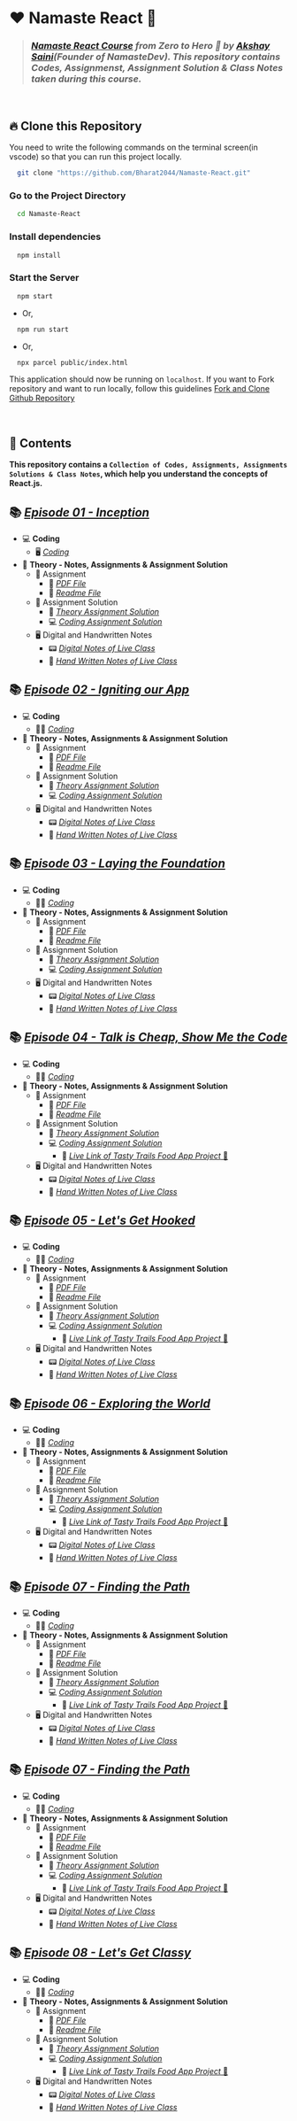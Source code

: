 # ❤️ **Namaste React** 🙏


> ### _[Namaste React Course](https://namastedev.com/learn/namaste-react) from Zero to Hero 🚀 by [Akshay Saini](https://www.linkedin.com/in/akshaymarch7/)(Founder of NamasteDev). This repository contains Codes, Assignmenst, Assignment Solution & Class Notes taken during this course._

<br />

## 🔥 **Clone this Repository**

You need to write the following commands on the terminal screen(in vscode) so that you can run this project locally.

```bash
  git clone "https://github.com/Bharat2044/Namaste-React.git"
```

### Go to the Project Directory

```sh
  cd Namaste-React
```

### Install dependencies

```sh
  npm install
```

### Start the Server

```sh
  npm start
```

- Or,

```sh
  npm run start
```

- Or,

```sh
  npx parcel public/index.html
```

This application should now be running on `localhost`. If you want to Fork repository and want to run locally, follow this guidelines [Fork and Clone Github Repository](https://docs.github.com/en/get-started/quickstart/fork-a-repo)

<br />

## 🎨 **Contents**

**This repository contains a `Collection of Codes, Assignments, Assignments Solutions & Class Notes`, which help you understand the concepts of React.js.**

## 📚 [_Episode 01 - Inception_](./Episode%2001%20-%20Inception/)
- 💻 **Coding**
  - 🖥️ [_Coding_](./Episode%2001%20-%20Inception/Coding/)
- 📒 **Theory - Notes, Assignments & Assignment Solution**
  - 📘 Assignment
    - 📝 [_PDF File_](./Episode%2001%20-%20Inception/Theory%20-%20Notes,%20Assignment%20&%20Assignment%20Solution/Assignment/Episode%2001%20-%20Inception%20Assignment.pdf)
    - 📝 [_Readme File_](./Episode%2001%20-%20Inception/Theory%20-%20Notes,%20Assignment%20&%20Assignment%20Solution/Assignment/Episode%2001%20-%20Inception%20Assignment.md)
  - 📔 Assignment Solution
    - 📖 [_Theory Assignment Solution_](./Episode%2001%20-%20Inception/Theory%20-%20Notes,%20Assignment%20&%20Assignment%20Solution/Assignment%20Solution/Episode%2001%20-%20Inception%20Theory%20Assignment%20Solution.md)
    - 💻 [_Coding Assignment Solution_](./Episode%2001%20-%20Inception/Theory%20-%20Notes,%20Assignment%20&%20Assignment%20Solution/Assignment%20Solution/Coding%20Assignment%20Solution/)
  - 🖥️ Digital and Handwritten Notes
    - 📟 [_Digital Notes of Live Class_](./Episode%2001%20-%20Inception/Theory%20-%20Notes,%20Assignment%20&%20Assignment%20Solution/Notes/Episode%2001%20-%20Inception%20Digital%20Notes.pdf) 
    - 📝 [_Hand Written Notes of Live Class_](./Episode%2001%20-%20Inception/Theory%20-%20Notes,%20Assignment%20&%20Assignment%20Solution/Notes/Episode%2001%20-%20Inception%20HandWritten%20Notes.pdf) 


## 📚 [_Episode 02 - Igniting our App_](./Episode%2002%20-%20Igniting%20our%20App/)
- 💻 **Coding**
  - 👨‍💻 [_Coding_](./Episode%2002%20-%20Igniting%20our%20App/Coding/)
- 📒 **Theory - Notes, Assignments & Assignment Solution**
  - 📘 Assignment
    - 📝 [_PDF File_](./Episode%2002%20-%20Igniting%20our%20App/Theory%20-%20Notes,%20Assignments%20&%20Assignment%20Solution/Assignment/Episode%2002%20-%20Igniting%20our%20App%20Assignment%20.pdf)
    - 📝 [_Readme File_](./Episode%2002%20-%20Igniting%20our%20App/Theory%20-%20Notes,%20Assignments%20&%20Assignment%20Solution/Assignment/Episode%2002%20-%20Igniting%20our%20App%20Assignment.md)
  - 📔 Assignment Solution
    - 📖 [_Theory Assignment Solution_](./Episode%2002%20-%20Igniting%20our%20App/Theory%20-%20Notes,%20Assignments%20&%20Assignment%20Solution/Assignment%20Solution/Episode%2002%20-%20Igniting%20our%20App%20Assignment%20Solution.md)
    - 💻 [_Coding Assignment Solution_](./Episode%2002%20-%20Igniting%20our%20App/Coding/)
  - 🖥️ Digital and Handwritten Notes
    - 📟 [_Digital Notes of Live Class_](./Episode%2002%20-%20Igniting%20our%20App/Theory%20-%20Notes,%20Assignments%20&%20Assignment%20Solution/Notes/Episode%2002%20-%20Igniting%20our%20App%20%20Digital%20Notes.pdf) 
    - 📝 [_Hand Written Notes of Live Class_](./Episode%2002%20-%20Igniting%20our%20App/Theory%20-%20Notes,%20Assignments%20&%20Assignment%20Solution/Notes/Episode%2002%20-%20Igniting%20our%20App%20HandWritten%20Notes.pdf) 


## 📚 [_Episode 03 - Laying the Foundation_](./Episode%2003%20-%20Laying%20the%20Foundation/)
- 💻 **Coding**
  - 👨‍💻 [_Coding_](./Episode%2003%20-%20Laying%20the%20Foundation/Coding/)
- 📒 **Theory - Notes, Assignments & Assignment Solution**
  - 📘 Assignment
    - 📝 [_PDF File_](./Episode%2003%20-%20Laying%20the%20Foundation/Theory%20-%20Notes,%20Assignments%20&%20Assignment%20Solution/Assignment/Episode%2003%20-%20Laying%20the%20Foundation%20Assignment.pdf)
    - 📝 [_Readme File_](./Episode%2003%20-%20Laying%20the%20Foundation/Theory%20-%20Notes,%20Assignments%20&%20Assignment%20Solution/Assignment/Episode%2003%20-%20Laying%20the%20Foundation%20Assignment.md)
  - 📔 Assignment Solution
    - 📖 [_Theory Assignment Solution_](./Episode%2003%20-%20Laying%20the%20Foundation/Theory%20-%20Notes,%20Assignments%20&%20Assignment%20Solution/Assignment%20Solution/Episode%2003%20-%20Laying%20the%20Foundation%20Theory%20Assignment%20Solution.md)
    - 💻 [_Coding Assignment Solution_](./Episode%2003%20-%20Laying%20the%20Foundation/Theory%20-%20Notes,%20Assignments%20&%20Assignment%20Solution/Assignment%20Solution/Coding%20Assignment%20Solution/)
  - 🖥️ Digital and Handwritten Notes
    - 📟 [_Digital Notes of Live Class_](./Episode%2003%20-%20Laying%20the%20Foundation/Theory%20-%20Notes,%20Assignments%20&%20Assignment%20Solution/Notes/Episode%2003%20-%20Laying%20the%20Foundation%20Digital%20Notes.pdf) 
    - 📝 [_Hand Written Notes of Live Class_](./Episode%2003%20-%20Laying%20the%20Foundation/Theory%20-%20Notes,%20Assignments%20&%20Assignment%20Solution/Notes/Episode%2003%20-%20Laying%20the%20Foundation%20HandWritten%20Notes.pdf) 


## 📚 [_Episode 04 - Talk is Cheap, Show Me the Code_](./Episode%2004%20-%20Talk%20is%20Cheap,%20Show%20Me%20the%20Code/)
- 💻 **Coding**
  - 👨‍💻 [_Coding_](./Episode%2004%20-%20Talk%20is%20Cheap,%20Show%20Me%20the%20Code/Coding/)
- 📒 **Theory - Notes, Assignments & Assignment Solution**
  - 📘 Assignment
    - 📝 [_PDF File_](./Episode%2004%20-%20Talk%20is%20Cheap,%20Show%20Me%20the%20Code/Theory%20-%20Notes,%20Assignments%20&%20Assignment%20Solution/Assignment/Episode%2004%20-%20Talk%20is%20Cheap,%20Show%20Me%20the%20Code%20Assignment.pdf)
    - 📝 [_Readme File_](./Episode%2004%20-%20Talk%20is%20Cheap,%20Show%20Me%20the%20Code/Theory%20-%20Notes,%20Assignments%20&%20Assignment%20Solution/Assignment/Episode%2004%20-%20Talk%20is%20Cheap,%20Show%20Me%20the%20Code%20Assignment.md)
  - 📔 Assignment Solution
    - 📖 [_Theory Assignment Solution_](./Episode%2004%20-%20Talk%20is%20Cheap,%20Show%20Me%20the%20Code/Theory%20-%20Notes,%20Assignments%20&%20Assignment%20Solution/Assignment%20Solution/Episode%2004%20-%20Talk%20is%20Cheap,%20Show%20Me%20the%20Code%20Theory%20Assignment%20Solution.md)
    - 💻 [_Coding Assignment Solution_](./Episode%2004%20-%20Talk%20is%20Cheap,%20Show%20Me%20the%20Code/Theory%20-%20Notes,%20Assignments%20&%20Assignment%20Solution/Assignment%20Solution/Coding%20Assignment%20Solution/)
      - **🔗** [_Live Link of Tasty Trails Food App Project_ 🤩](https://tasty-trails-episode04.netlify.app/)
  - 🖥️ Digital and Handwritten Notes
    - 📟 [_Digital Notes of Live Class_](./Episode%2004%20-%20Talk%20is%20Cheap,%20Show%20Me%20the%20Code/Theory%20-%20Notes,%20Assignments%20&%20Assignment%20Solution/Notes/Episode%2004%20-%20Talk%20is%20Cheap,%20Show%20Me%20the%20Code%20Digital%20Notes.pdf) 
    - 📝 [_Hand Written Notes of Live Class_](./Episode%2004%20-%20Talk%20is%20Cheap,%20Show%20Me%20the%20Code/Theory%20-%20Notes,%20Assignments%20&%20Assignment%20Solution/Notes/Episode%2004%20-%20Talk%20is%20Cheap,%20Show%20Me%20the%20Code%20HandWritten%20Notes.pdf) 


## 📚 [_Episode 05 - Let's Get Hooked_](./Episode%2005%20-%20Let's%20Get%20Hooked/)
- 💻 **Coding**
  - 👨‍💻 [_Coding_](./Episode%2004%20-%20Talk%20is%20Cheap,%20Show%20Me%20the%20Code/Coding/)
- 📒 **Theory - Notes, Assignments & Assignment Solution**
  - 📘 Assignment
    - 📝 [_PDF File_](./Episode%2005%20-%20Let's%20Get%20Hooked/Theory%20-%20Notes,%20Assignments%20&%20Assignment%20Solution/Assignment/Episode%2005%20-%20Let's%20Get%20Hooked%20Assignment.pdf)
    - 📝 [_Readme File_](./Episode%2005%20-%20Let's%20Get%20Hooked/Theory%20-%20Notes,%20Assignments%20&%20Assignment%20Solution/Assignment/Episode%2005%20-%20Let's%20Get%20Hooked%20Assignment.md)
  - 📔 Assignment Solution
    - 📖 [_Theory Assignment Solution_](./Episode%2005%20-%20Let's%20Get%20Hooked/Theory%20-%20Notes,%20Assignments%20&%20Assignment%20Solution/Assignment%20Solution/Episode%2005%20-%20Let's%20Get%20Hooked%20Theory%20Assignment%20Solution.md)
    - 💻 [_Coding Assignment Solution_](./Episode%2005%20-%20Let's%20Get%20Hooked/Theory%20-%20Notes,%20Assignments%20&%20Assignment%20Solution/Assignment%20Solution/Coding%20Assignment%20Solution/)
      - **🔗** [_Live Link of Tasty Trails Food App Project_ 🤩](https://tasty-trails-episode05.netlify.app/)
  - 🖥️ Digital and Handwritten Notes
    - 📟 [_Digital Notes of Live Class_](./Episode%2005%20-%20Let's%20Get%20Hooked/Theory%20-%20Notes,%20Assignments%20&%20Assignment%20Solution/Notes/Episode%2005%20-%20Let's%20Get%20Hooked%20Digital%20Notes.pdf) 
    - 📝 [_Hand Written Notes of Live Class_](./Episode%2005%20-%20Let's%20Get%20Hooked/Theory%20-%20Notes,%20Assignments%20&%20Assignment%20Solution/Notes/Episode%2005%20-%20Let's%20Get%20Hooked%20HandWritten%20Notes.pdf) 


## 📚 [_Episode 06 - Exploring the World_](./Episode%2006%20-%20Exploring%20the%20World/)
- 💻 **Coding**
  - 👨‍💻 [_Coding_](./Episode%2006%20-%20Exploring%20the%20World/Coding/)
- 📒 **Theory - Notes, Assignments & Assignment Solution**
  - 📘 Assignment
    - 📝 [_PDF File_](./Episode%2006%20-%20Exploring%20the%20World/Theory%20-%20Notes,%20Assignments%20&%20Assignment%20Solution/Assignment/Episode%2006%20-%20Exploring%20the%20World%20Assignment.pdf)
    - 📝 [_Readme File_](./Episode%2006%20-%20Exploring%20the%20World/Theory%20-%20Notes,%20Assignments%20&%20Assignment%20Solution/Assignment/Episode%2006%20-%20Exploring%20the%20World%20Assignment.md)
  - 📔 Assignment Solution
    - 📖 [_Theory Assignment Solution_](./Episode%2006%20-%20Exploring%20the%20World/Theory%20-%20Notes,%20Assignments%20&%20Assignment%20Solution/Assignment%20Solution/Episode%2006%20-%20Exploring%20the%20World%20Theory%20Assignment%20Solution.md)
    - 💻 [_Coding Assignment Solution_](./Episode%2006%20-%20Exploring%20the%20World/Theory%20-%20Notes,%20Assignments%20&%20Assignment%20Solution/Assignment%20Solution/Coding%20Assignment%20Solution/)
      - **🔗** [_Live Link of Tasty Trails Food App Project_ 🤩](https://tasty-trails-episode06.netlify.app/)
  - 🖥️ Digital and Handwritten Notes
    - 📟 [_Digital Notes of Live Class_](./Episode%2006%20-%20Exploring%20the%20World/Theory%20-%20Notes,%20Assignments%20&%20Assignment%20Solution/Notes/Episode%2006%20-%20Exploring%20the%20World%20Digital%20Notes.pdf) 
    - 📝 [_Hand Written Notes of Live Class_](./Episode%2006%20-%20Exploring%20the%20World/Theory%20-%20Notes,%20Assignments%20&%20Assignment%20Solution/Notes/Episode%2006%20-%20Exploring%20the%20World%20HandWritten%20Notes.pdf) 


## 📚 [_Episode 07 - Finding the Path_](./Episode%2007%20-%20Finding%20the%20Path/)
- 💻 **Coding**
  - 👨‍💻 [_Coding_](./Episode%2007%20-%20Finding%20the%20Path/Coding/)
- 📒 **Theory - Notes, Assignments & Assignment Solution**
  - 📘 Assignment
    - 📝 [_PDF File_](./Episode%2007%20-%20Finding%20the%20Path/Theory%20-%20Notes,%20Assignments%20&%20Assignment%20Solution/Assignment/Episode%2007%20-%20Finding%20the%20Path%20Assignment.pdf)
    - 📝 [_Readme File_](./Episode%2007%20-%20Finding%20the%20Path/Theory%20-%20Notes,%20Assignments%20&%20Assignment%20Solution/Assignment/Episode%2007%20-%20Finding%20the%20Path%20Assignment.md)
  - 📔 Assignment Solution
    - 📖 [_Theory Assignment Solution_](./Episode%2007%20-%20Finding%20the%20Path/Theory%20-%20Notes,%20Assignments%20&%20Assignment%20Solution/Assignment%20Solution/Episode%2007%20-%20Finding%20the%20Path%20Theory%20Assignment%20Solution.md)
    - 💻 [_Coding Assignment Solution_](./Episode%2007%20-%20Finding%20the%20Path/Theory%20-%20Notes,%20Assignments%20&%20Assignment%20Solution/Assignment%20Solution/Coding%20Assignment%20Solution/)
      - **🔗** [_Live Link of Tasty Trails Food App Project_ 🤩](https://tasty-trails-episode07.netlify.app/)
  - 🖥️ Digital and Handwritten Notes
    - 📟 [_Digital Notes of Live Class_](./Episode%2007%20-%20Finding%20the%20Path/Theory%20-%20Notes,%20Assignments%20&%20Assignment%20Solution/Notes/Episode%2007%20-%20Finding%20the%20Path%20Digital%20Notes.pdf) 
    - 📝 [_Hand Written Notes of Live Class_](./Episode%2007%20-%20Finding%20the%20Path/Theory%20-%20Notes,%20Assignments%20&%20Assignment%20Solution/Notes/Episode%2007%20-%20Finding%20the%20Path%20HandWritten%20Notes.pdf) 


## 📚 [_Episode 07 - Finding the Path_](./Episode%2007%20-%20Finding%20the%20Path/)
- 💻 **Coding**
  - 👨‍💻 [_Coding_](./Episode%2007%20-%20Finding%20the%20Path/Coding/)
- 📒 **Theory - Notes, Assignments & Assignment Solution**
  - 📘 Assignment
    - 📝 [_PDF File_](./Episode%2007%20-%20Finding%20the%20Path/Theory%20-%20Notes,%20Assignments%20&%20Assignment%20Solution/Assignment/Episode%2007%20-%20Finding%20the%20Path%20Assignment.pdf)
    - 📝 [_Readme File_](./Episode%2007%20-%20Finding%20the%20Path/Theory%20-%20Notes,%20Assignments%20&%20Assignment%20Solution/Assignment/Episode%2007%20-%20Finding%20the%20Path%20Assignment.md)
  - 📔 Assignment Solution
    - 📖 [_Theory Assignment Solution_](./Episode%2007%20-%20Finding%20the%20Path/Theory%20-%20Notes,%20Assignments%20&%20Assignment%20Solution/Assignment%20Solution/Episode%2007%20-%20Finding%20the%20Path%20Theory%20Assignment%20Solution.md)
    - 💻 [_Coding Assignment Solution_](./Episode%2007%20-%20Finding%20the%20Path/Theory%20-%20Notes,%20Assignments%20&%20Assignment%20Solution/Assignment%20Solution/Coding%20Assignment%20Solution/)
      - **🔗** [_Live Link of Tasty Trails Food App Project_ 🤩](https://tasty-trails-episode07.netlify.app/)
  - 🖥️ Digital and Handwritten Notes
    - 📟 [_Digital Notes of Live Class_](./Episode%2007%20-%20Finding%20the%20Path/Theory%20-%20Notes,%20Assignments%20&%20Assignment%20Solution/Notes/Episode%2007%20-%20Finding%20the%20Path%20Digital%20Notes.pdf) 
    - 📝 [_Hand Written Notes of Live Class_](./Episode%2007%20-%20Finding%20the%20Path/Theory%20-%20Notes,%20Assignments%20&%20Assignment%20Solution/Notes/Episode%2007%20-%20Finding%20the%20Path%20HandWritten%20Notes.pdf) 


## 📚 [_Episode 08 - Let's Get Classy_](./Episode%2008%20-%20Let's%20Get%20Classy/)
- 💻 **Coding**
  - 👨‍💻 [_Coding_](./Episode%2008%20-%20Let's%20Get%20Classy/Coding/)
- 📒 **Theory - Notes, Assignments & Assignment Solution**
  - 📘 Assignment
    - 📝 [_PDF File_](./Episode%2008%20-%20Let's%20Get%20Classy/Theory%20-%20Notes,%20Assignments%20&%20Assignment%20Solution/Assignment/Episode%2008%20-%20Let's%20Get%20Classy%20Assignment.pdf)
    - 📝 [_Readme File_](./Episode%2008%20-%20Let's%20Get%20Classy/Theory%20-%20Notes,%20Assignments%20&%20Assignment%20Solution/Assignment/Episode%2008%20-%20Let's%20Get%20Classy%20Assignment.md)
  - 📔 Assignment Solution
    - 📖 [_Theory Assignment Solution_](./Episode%2007%20-%20Finding%20the%20Path/Theory%20-%20Notes,%20Assignments%20&%20Assignment%20Solution/Assignment%20Solution/Episode%2007%20-%20Finding%20the%20Path%20Theory%20Assignment%20Solution.md)
    - 💻 [_Coding Assignment Solution_](./Episode%2007%20-%20Finding%20the%20Path/Theory%20-%20Notes,%20Assignments%20&%20Assignment%20Solution/Assignment%20Solution/Coding%20Assignment%20Solution/)
      - **🔗** [_Live Link of Tasty Trails Food App Project_ 🤩](https://tasty-trails-episode07.netlify.app/)
  - 🖥️ Digital and Handwritten Notes
    - 📟 [_Digital Notes of Live Class_](./Episode%2007%20-%20Finding%20the%20Path/Theory%20-%20Notes,%20Assignments%20&%20Assignment%20Solution/Notes/Episode%2007%20-%20Finding%20the%20Path%20Digital%20Notes.pdf) 
    - 📝 [_Hand Written Notes of Live Class_](./Episode%2007%20-%20Finding%20the%20Path/Theory%20-%20Notes,%20Assignments%20&%20Assignment%20Solution/Notes/Episode%2007%20-%20Finding%20the%20Path%20HandWritten%20Notes.pdf) 


